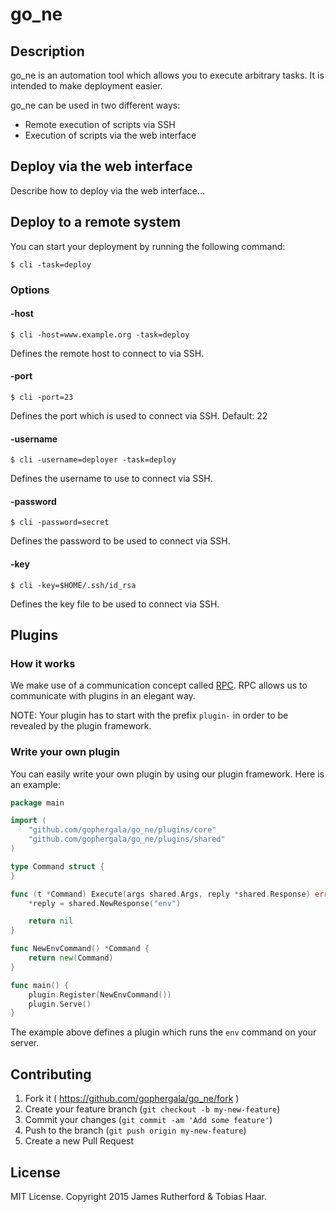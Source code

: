 # go_ne

## Description

go_ne is an automation tool which allows you to execute arbitrary tasks. It is intended
to make deployment easier.

go_ne can be used in two different ways:
* Remote execution of scripts via SSH
* Execution of scripts via the web interface

## Deploy via the web interface

Describe how to deploy via the web interface...

## Deploy to a remote system

You can start your deployment by running the following command:

```
$ cli -task=deploy
```

### Options

#### -host

```
$ cli -host=www.example.org -task=deploy
```

Defines the remote host to connect to via SSH.

#### -port

```
$ cli -port=23
```

Defines the port which is used to connect via SSH. Default: 22

#### -username

```
$ cli -username=deployer -task=deploy
```

Defines the username to use to connect via SSH.

#### -password

```
$ cli -password=secret
```

Defines the password to be used to connect via SSH.

#### -key

```
$ cli -key=$HOME/.ssh/id_rsa
```

Defines the key file to be used to connect via SSH.

## Plugins

### How it works

We make use of a communication concept called [RPC](http://en.wikipedia.org/wiki/Remote_procedure_call). RPC allows
us to communicate with plugins in an elegant way.

NOTE: Your plugin has to start with the prefix `plugin-` in order to be revealed by the plugin framework.

### Write your own plugin

You can easily write your own plugin by using our plugin framework. Here is an example:

```go
package main

import (
	"github.com/gophergala/go_ne/plugins/core"
	"github.com/gophergala/go_ne/plugins/shared"
)

type Command struct {
}

func (t *Command) Execute(args shared.Args, reply *shared.Response) error {
	*reply = shared.NewResponse("env")

	return nil
}

func NewEnvCommand() *Command {
	return new(Command)
}

func main() {
	plugin.Register(NewEnvCommand())
	plugin.Serve()
}
```

The example above defines a plugin which runs the `env` command on your server.

## Contributing

1. Fork it ( https://github.com/gophergala/go_ne/fork )
2. Create your feature branch (`git checkout -b my-new-feature`)
3. Commit your changes (`git commit -am 'Add some feature'`)
4. Push to the branch (`git push origin my-new-feature`)
5. Create a new Pull Request

## License

MIT License. Copyright 2015 James Rutherford & Tobias Haar.
